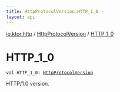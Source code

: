 ```yaml
---
title: HttpProtocolVersion.HTTP_1_0 - 
layout: api
---
```


<div class='api-docs-breadcrumbs'><a href="../index.html">io.ktor.http</a> / <a href="index.html">HttpProtocolVersion</a> / <a href="./-h-t-t-p_1_0.html">HTTP_1_0</a></div>

# HTTP_1_0

<div class="signature"><code><span class="keyword">val </span><span class="identifier">HTTP_1_0</span><span class="symbol">: </span><a href="index.html"><span class="identifier">HttpProtocolVersion</span></a></code></div>

HTTP/1.0 version.

